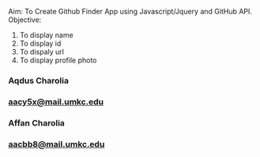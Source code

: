 Aim: To Create Github Finder App using Javascript/Jquery and GitHub API.
Objective:
1. To display name
2. To display id
3. To dispaly url
4. To display profile photo

### Aqdus Charolia
### aacy5x@mail.umkc.edu
### Affan Charolia
### aacbb8@mail.umkc.edu
